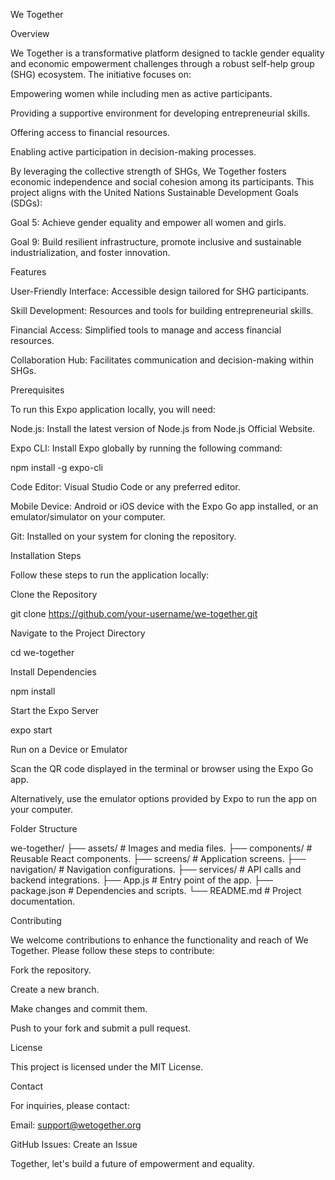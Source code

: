 We Together

Overview

We Together is a transformative platform designed to tackle gender equality and economic empowerment challenges through a robust self-help group (SHG) ecosystem. The initiative focuses on:

Empowering women while including men as active participants.

Providing a supportive environment for developing entrepreneurial skills.

Offering access to financial resources.

Enabling active participation in decision-making processes.

By leveraging the collective strength of SHGs, We Together fosters economic independence and social cohesion among its participants. This project aligns with the United Nations Sustainable Development Goals (SDGs):

Goal 5: Achieve gender equality and empower all women and girls.

Goal 9: Build resilient infrastructure, promote inclusive and sustainable industrialization, and foster innovation.

Features

User-Friendly Interface: Accessible design tailored for SHG participants.

Skill Development: Resources and tools for building entrepreneurial skills.

Financial Access: Simplified tools to manage and access financial resources.

Collaboration Hub: Facilitates communication and decision-making within SHGs.

Prerequisites

To run this Expo application locally, you will need:

Node.js: Install the latest version of Node.js from Node.js Official Website.

Expo CLI: Install Expo globally by running the following command:

npm install -g expo-cli

Code Editor: Visual Studio Code or any preferred editor.

Mobile Device: Android or iOS device with the Expo Go app installed, or an emulator/simulator on your computer.

Git: Installed on your system for cloning the repository.

Installation Steps

Follow these steps to run the application locally:

Clone the Repository

git clone https://github.com/your-username/we-together.git

Navigate to the Project Directory

cd we-together

Install Dependencies

npm install

Start the Expo Server

expo start

Run on a Device or Emulator

Scan the QR code displayed in the terminal or browser using the Expo Go app.

Alternatively, use the emulator options provided by Expo to run the app on your computer.

Folder Structure

we-together/
├── assets/              # Images and media files.
├── components/          # Reusable React components.
├── screens/             # Application screens.
├── navigation/          # Navigation configurations.
├── services/            # API calls and backend integrations.
├── App.js               # Entry point of the app.
├── package.json         # Dependencies and scripts.
└── README.md            # Project documentation.

Contributing

We welcome contributions to enhance the functionality and reach of We Together. Please follow these steps to contribute:

Fork the repository.

Create a new branch.

Make changes and commit them.

Push to your fork and submit a pull request.

License

This project is licensed under the MIT License.

Contact

For inquiries, please contact:

Email: support@wetogether.org

GitHub Issues: Create an Issue

Together, let's build a future of empowerment and equality.

